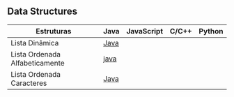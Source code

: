 ## Data Structures

| Estruturas | Java | JavaScript | C/C++ | Python |
|---|---|---|---|---|
| Lista Dinâmica | [Java](lista/src/ListaDinamica.java) |   |   |   |
| Lista Ordenada Alfabeticamente | [java](lista/src/ListaOrdenadaAlfabeto.java) |   |   |   |
| Lista Ordenada Caracteres | [Java](lista/src/ListaOrdenadaCaracteres.java) |   |   |   |
